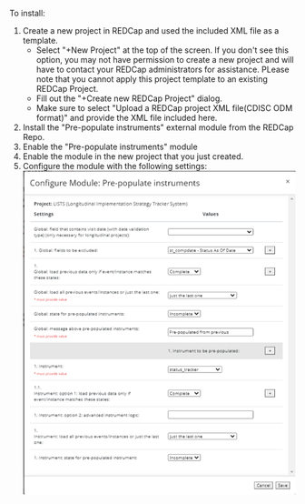 To install:

1. Create a new project in REDCap and used the included XML file as a template.
	- Select "+New Project" at the top of the screen.  If you don't see this option, you may not have permission to create a new project and will have to contact your REDCap administrators for assistance. PLease note that you cannot apply this project template to an existing REDCap Project.
	- Fill out the "+Create new REDCap Project" dialog.
	- Make sure to select "Upload a REDCap project XML file(CDISC ODM format)" and provide the XML file included here.
2. Install the "Pre-populate instruments" external module from the REDCap Repo.
3. Enable the "Pre-populate instruments" module
4. Enable the module in the new project that you just created.
5. Configure the module with the following settings:	
![Pre-populate instruments module settings](/module_settings.png)



